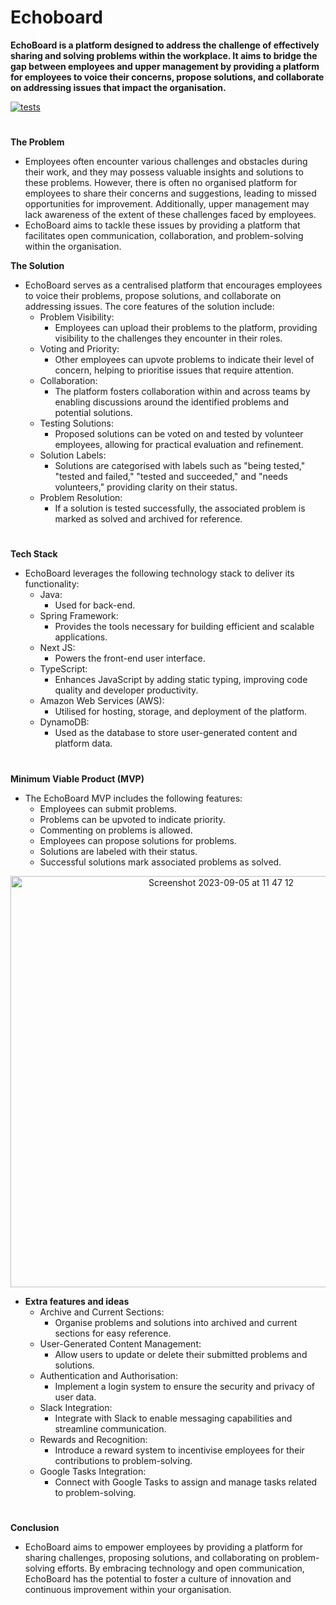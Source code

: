 # Echoboard

**EchoBoard is a platform designed to address the challenge of effectively sharing and solving problems within the workplace. 
It aims to bridge the gap between employees and upper management by providing a platform for employees to voice their concerns, propose solutions, and collaborate on addressing issues that impact the organisation.**

[![tests](https://github.com/Nameless-Devs/echoboard/actions/workflows/tests.yaml/badge.svg)](https://github.com/Nameless-Devs/echoboard/actions/workflows/tests.yaml)

#

**The Problem**
- Employees often encounter various challenges and obstacles during their work, and they may possess valuable insights and solutions to these problems. However, there is often no organised platform for employees to share their concerns and suggestions, leading to missed opportunities for improvement. Additionally, upper management may lack awareness of the extent of these challenges faced by employees. 
- EchoBoard aims to tackle these issues by providing a platform that facilitates open communication, collaboration, and problem-solving within the organisation.

**The Solution**
- EchoBoard serves as a centralised platform that encourages employees to voice their problems, propose solutions, and collaborate on addressing issues. The core features of the solution include:
	- Problem Visibility: 
		- Employees can upload their problems to the platform, providing visibility to the challenges they encounter in their roles.
	- Voting and Priority: 
		- Other employees can upvote problems to indicate their level of concern, helping to prioritise issues that require attention.
	- Collaboration: 
		- The platform fosters collaboration within and across teams by enabling discussions around the identified problems and potential solutions.
	- Testing Solutions: 
		- Proposed solutions can be voted on and tested by volunteer employees, allowing for practical evaluation and refinement.
	- Solution Labels: 
		- Solutions are categorised with labels such as "being tested," "tested and failed," "tested and succeeded," and "needs volunteers," providing clarity on their status.
	- Problem Resolution: 
		- If a solution is tested successfully, the associated problem is marked as solved and archived for reference.

#

**Tech Stack**
- EchoBoard leverages the following technology stack to deliver its functionality:
	- Java: 
		- Used for back-end.
	- Spring Framework: 
		- Provides the tools necessary for building efficient and scalable applications.
	- Next JS: 
		- Powers the front-end user interface. 
	- TypeScript: 
		- Enhances JavaScript by adding static typing, improving code quality and developer productivity.
	- Amazon Web Services (AWS): 
		- Utilised for hosting, storage, and deployment of the platform.
	- DynamoDB: 
		- Used as the database to store user-generated content and platform data.

#

**Minimum Viable Product (MVP)**
- The EchoBoard MVP includes the following features:
	- Employees can submit problems.
	- Problems can be upvoted to indicate priority.
	- Commenting on problems is allowed.
	- Employees can propose solutions for problems.
	- Solutions are labeled with their status.
	- Successful solutions mark associated problems as solved.


<p align="center">
<img width="658" alt="Screenshot 2023-09-05 at 11 47 12" src="https://github.com/Nameless-Devs/echoboard/assets/125829513/d2cee98b-142a-470f-97c4-f3e4ee6ba119">
</p>


- **Extra features and ideas**
	- Archive and Current Sections: 
		- Organise problems and solutions into archived and current sections for easy reference.
	- User-Generated Content Management: 
		- Allow users to update or delete their submitted problems and solutions.
	- Authentication and Authorisation:
		- Implement a login system to ensure the security and privacy of user data.
	- Slack Integration: 
		- Integrate with Slack to enable messaging capabilities and streamline communication.
	- Rewards and Recognition: 
		- Introduce a reward system to incentivise employees for their contributions to problem-solving.
	- Google Tasks Integration: 
		- Connect with Google Tasks to assign and manage tasks related to problem-solving.

#

**Conclusion**
- EchoBoard aims to empower employees by providing a platform for sharing challenges, proposing solutions, and collaborating on problem-solving efforts. By embracing technology and open communication, EchoBoard has the potential to foster a culture of innovation and continuous improvement within your organisation.
